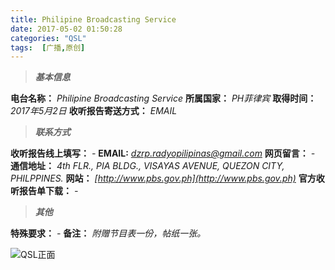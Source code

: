 ```yaml
---
title: Philipine Broadcasting Service
date: 2017-05-02 01:50:28
categories: "QSL"
tags:  [广播,原创]
---
```

> ***基本信息***

**电台名称：** *Philipine Broadcasting Service*
**所属国家：** *PH菲律宾*
**取得时间：** *2017年5月2日*
**收听报告寄送方式：** *EMAIL*

<!--more-->

> ***联系方式***

**收听报告线上填写：** *-*
**EMAIL:** *[dzrp.radyopilipinas@gmail.com](mailto:dzrp.radyopilipinas@gmail.com)*
**网页留言：** *-*
**通信地址：** *4th FLR., PIA BLDG., VISAYAS AVENUE, QUEZON CITY, PHILPPINES.*
**网站：** *[http://www.pbs.gov.ph](http://www.pbs.gov.ph)*
**官方收听报告单下载：** *-*

> ***其他***

**特殊要求：** *-*
**备注：** *附赠节目表一份，帖纸一张。*

![QSL正面](https://c.ibcl.us/QSL-PBS_20170502/1.jpg "QSL正面")